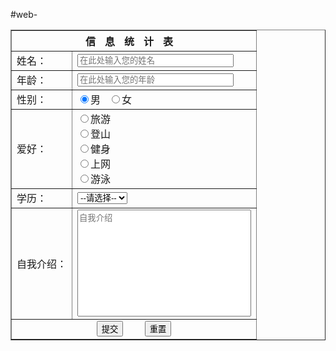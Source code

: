 #web-
<html lang="en">
<head>
    <meta charset="UTF-8">
    <meta http-equiv="X-UA-Compatible" content="IE=edge">
    <meta name="viewport" content="width=device-width, initial-scale=1.0">
    <title>信息统计表</title>
</head>
<body>
    <form action="#" method="post">
        <table border="1">
            <tr>
                <th style="letter-spacing: 15px" colspan="2">信息统计表</th>
            </tr>
            <tr>
                <td>姓名：</td>
                <td><input type="text" name="name" style="width: 250px" placeholder="在此处输入您的姓名"></td>
            </tr>
            <tr>
                <td>年龄：</td>
                <td><input type="text" name="age" style="width: 250px" placeholder="在此处输入您的年龄"></td>
            </tr>
            <tr>
                <td>性别：</td>
                <td>
                    <input type="radio" name="gender" checked="checked">男
                    &nbsp;
                    <input type="radio" name="gender">女
                </td>
            </tr>
            <tr>
                <td>爱好：</td>
                <td>
                    <input type="radio" name="trip">旅游
                    <br>
                    <input type="radio" name="climb">登山
                    <br>
                    <input type="radio" name="gym">健身
                    <br>
                    <input type="radio" name="wb">上网
                    <br>
                    <input type="radio" name="swimmin">游泳
                </td>
            </tr>
            <tr>
                <td>学历：</td>
                <td>
                    <select name="education" id="edu">
                        <option>--请选择--</option>
                        <option>本科</option>
                        <option>专科</option>
                        <option>高中</option>
                        <option>职高</option>
                        <option>初中</option>
                        <option>小学</option>
                        <option>无</option>
                    </select>
                </td>
            </tr>
            <tr>
                <td>自我介绍：</td>
                <td>
                    <textarea cols="32" rows="11" style="resize: none;" placeholder="自我介绍"></textarea>
                </td>
            </tr>
            <tr>
                <td colspan="2" align="center">
                    <input type="submit" style="cursor: pointer" value="提交">
                    &nbsp;&nbsp;&nbsp;&nbsp;&nbsp;&nbsp;
                    <input type="reset" style="cursor: pointer" value="重置">
                </td>
            </tr>
        </table>
    </form>
</body>
</html>
